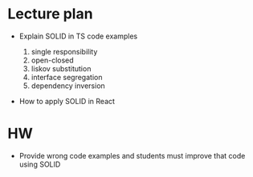 # Lecture plan

- Explain SOLID in TS code examples
  1. single responsibility
  2. open-closed
  3. liskov substitution
  4. interface segregation
  5. dependency inversion

- How to apply SOLID in React


# HW

- Provide wrong code examples and students must improve that code using SOLID